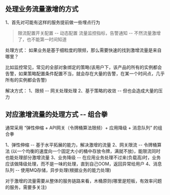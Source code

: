 ## 处理业务流量激增的方式

1、首先对可能有这样的服务提前做一些埋点行为
> 限流配置开关配置  -- 动态配置
> 流量监控指标，告警通知  -- 不然流量激增了，也不能第一时间知道


处理方式：
如果业务是基于细粒度的限频，那么需要快速的找到激增流量是来自哪里？

比如监控常见，常见的全部对象绑定的策略(该用户下，该产品的所有的实例都会告警，如果策略配置条件配置不当，就会存在大量的告警，在某一个时间点，几乎所有的实例都会告警)

解决方式：
1、限频 -- 网关处理处理
2、基于策略的收敛 -- 但也会造成大量的压力



## 对应激增流量的处理方式 -- 组合拳

通常采用 “弹性伸缩 + API网关（令牌桶算法限频）+ 应用降级 + 消息队列” 的组合拳

1、弹性伸缩  -- 基于水平拓展的能力，解决激增的流量
2、网关限流  -- 令牌桶算法 (以一个均衡的速度向一个固定大小的桶中存放令牌，满就不放)，能限流同时也能处理部分激增流量
3、业务降级  -- 在应用业务处理不过来(负载高)时，业务应该做降级处理，而不是一味的处理，直到自己OOM，返回异常给用户
4、消息队列  -- 使用MQ存储，异步处理(根据业务的能力处理)

对于激增的流量需要从整体的服务链路来看，木桶原则(哪里是短板，有效率问题的服务，需要多关注)

